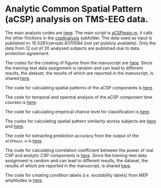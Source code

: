 # Analytic Common Spatial Pattern (aCSP) analysis on TMS-EEG data.
The main analysis codes are [here](cspAnalysis). The main script is [aCSPmain.m](cspAnalysis/aCSPmain.m), it calls the other finctions in the [cspAnalysis](cspAnalysis) subfolder. The data used as input is published in: 10.5281/zenodo.8370584 (not yet publicly available). Only the data from 12 out of 20 analysed subjects are published due to data protection agreement.

The codes for the creating of figures from the manuscript are [here](ManuscriptFigures). Since the training-test data assignment is random and can lead to different results, the dataset, the results of which are reported in the manuscript, is shared [here](ManuscriptFigures/fig_PSD_TC_data.mat).

The code for calculating spatial patterns of the aCSP components is [here](Patterns/calculatePatternsFun.m).

The code for temporal and spectral analysis of the aCSP component time courses is [here](TimeFreq/timecourse.m).

The code for calculating empirical chance level for classification is [here](Statistics/aCSP_Null.m).

The codes for calculating spatial pattern similarity across subjects are [here](Statistics/CorrelationChannelPermutation.m) and [here](Statistics/CorrelationPatternPermutation.m).

The code for extracting prediction accuracy from the output of the `aCSPmain.m` is [here](interpretation/extract_accuracies.m).

The code for calculating correlation coefficient between the power of real CSP and analytic CSP components is [here](interpretation/realVSanalyticCorrelation.m). Since the training-test data assignment is random and can lead to different results, the dataset, the results of which are reported in the manuscript, is shared [here](interpretation/realVSanalytic_data.mat).

The code for creating condition labels (i.e. excitability labels) from MEP amplitudes is [here](label_meps.m).
